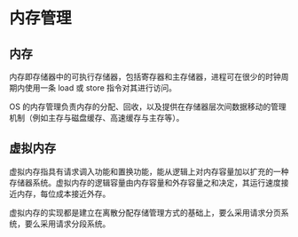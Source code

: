 # 内存管理

## 内存

内存即存储器中的可执行存储器，包括寄存器和主存储器，进程可在很少的时钟周期内使用一条 load 或 store 指令对其进行访问。

OS 的内存管理负责内存的分配、回收，以及提供在存储器层次间数据移动的管理机制（例如主存与磁盘缓存、高速缓存与主存等）。

## 虚拟内存

虚拟内存指具有请求调入功能和置换功能，能从逻辑上对内存容量加以扩充的一种存储器系统。虚拟内存的逻辑容量由内存容量和外存容量之和决定，其运行速度接近内存，每位成本接近外存。

虚拟内存的实现都是建立在离散分配存储管理方式的基础上，要么采用请求分页系统，要么采用请求分段系统。